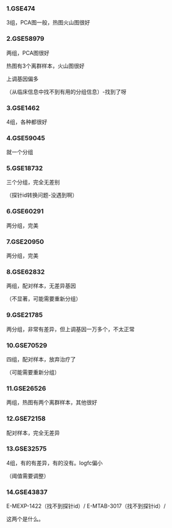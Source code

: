 ### 1.GSE474 

3组，PCA图一般，热图火山图很好

### 2.GSE58979 

两组，PCA图很好

热图有3个离群样本，火山图很好

上调基因偏多

（从临床信息中找不到有用的分组信息）-找到了呀

### 3.GSE1462 

4组，各种都很好

### 4.GSE59045 

就一个分组

### 5.GSE18732 

三个分组，完全无差别

（探针id转换问题-没遇到啊）

### 6.GSE60291

两分组，完美

### 7.GSE20950 

两分组，完美

### 8.GSE62832 

两组，配对样本，无差异基因

（不显著，可能需要重新分组）

### 9.GSE21785

两分组，非常有差异，但上调基因一万多个，不太正常 

### 10.GSE70529 

四组，配对样本，放弃治疗了

（可能需要重新分组）

### 11.GSE26526 

两组，热图有两个离群样本，其他很好

### 12.GSE72158 

配对样本，完全无差异

### 13.GSE32575 

4组，有的有差异，有的没有。logfc偏小

（阈值需要调整）

### 14.GSE43837

E-MEXP-1422（找不到探针id）/ 
E-MTAB-3017（找不到探针id）/ 

这两个是什么。